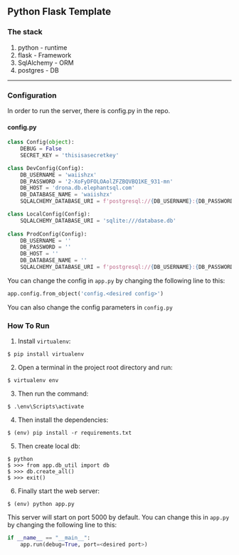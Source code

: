 ## Python Flask Template

### The stack

1. python - runtime
2. flask - Framework
3. SqlAlchemy - ORM
4. postgres - DB

---

### Configuration

In order to run the server, there is config.py in the repo.

#### config.py

```python
class Config(object):
    DEBUG = False
    SECRET_KEY = 'thisisasecretkey'

class DevConfig(Config):    
    DB_USERNAME = 'waiishzx'
    DB_PASSWORD = '2-XoFyDFOLOAolZFZBQVBQ1KE_931-mn'
    DB_HOST = 'drona.db.elephantsql.com'
    DB_DATABASE_NAME = 'waiishzx'
    SQLALCHEMY_DATABASE_URI = f'postgresql://{DB_USERNAME}:{DB_PASSWORD}@{DB_HOST}/{DB_DATABASE_NAME}'

class LocalConfig(Config):    
    SQLALCHEMY_DATABASE_URI = 'sqlite:///database.db'
        
class ProdConfig(Config):    
    DB_USERNAME = ''
    DB_PASSWORD = ''
    DB_HOST = ''
    DB_DATABASE_NAME = ''
    SQLALCHEMY_DATABASE_URI = f'postgresql://{DB_USERNAME}:{DB_PASSWORD}@{DB_HOST}/{DB_DATABASE_NAME}'
```

You can change the config in `app.py` by changing the following line to this:
```python
app.config.from_object('config.<desired config>')
```

You can also change the config parameters in `config.py` 

### How To Run

1. Install `virtualenv`:
```
$ pip install virtualenv
```

2. Open a terminal in the project root directory and run:
```
$ virtualenv env
```

3. Then run the command:
```
$ .\env\Scripts\activate
```

4. Then install the dependencies:
```
$ (env) pip install -r requirements.txt
```

5. Then create local db: 
```
$ python
$ >>> from app.db_util import db
$ >>> db.create_all()
$ >>> exit()
```

6. Finally start the web server:
```
$ (env) python app.py
```

This server will start on port 5000 by default. You can change this in `app.py` by changing the following line to this:

```python
if __name__ == "__main__":
    app.run(debug=True, port=<desired port>)
```
